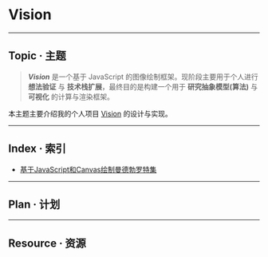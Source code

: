 # Vision

-------------------------------------------------------
## Topic · 主题
> ***Vision*** 是一个基于 JavaScript 的图像绘制框架。现阶段主要用于个人进行 **想法验证** 与 **技术栈扩展**，最终目的是构建一个用于 **研究抽象模型(算法)** 与 **可视化** 的计算与渲染框架。

本主题主要介绍我的个人项目 [Vision](https://github.com/Ais137/Vision) 的设计与实现。


-------------------------------------------------------
## Index · 索引
* [基于JavaScript和Canvas绘制曼德勃罗特集](./基于JavaScript和Canvas绘制曼德勃罗特集/基于JavaScript和Canvas绘制曼德勃罗特集.md)

-------------------------------------------------------
## Plan · 计划


-------------------------------------------------------
## Resource · 资源
